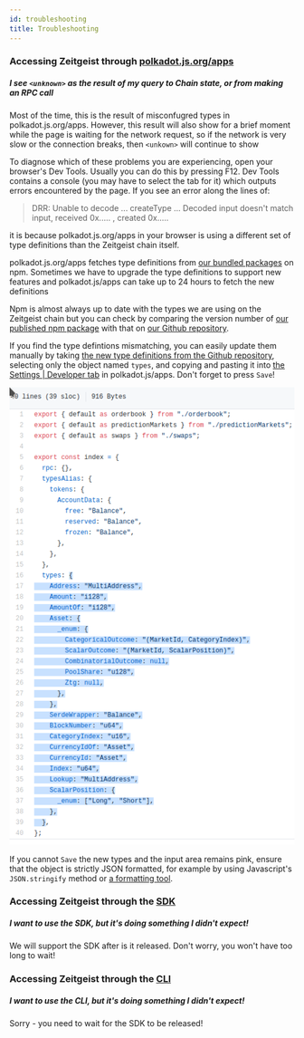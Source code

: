 ```yaml
---
id: troubleshooting
title: Troubleshooting
---
```


### Accessing Zeitgeist through [polkadot.js.org/apps](https://polkadot.js.org/apps/?rpc=wss%3A%2F%2Fbp-rpc.zeitgeist.pm)

##### I see `<unknown>` as the result of my query to Chain state, or from making an RPC call

Most of the time, this is the result of misconfugred types in polkadot.js.org/apps. However, this result will also show for a brief moment while the page is waiting for the network request, so if the network is very slow or the connection breaks, then `<unkown>` will continue to show

To diagnose which of these problems you are experiencing, open your browser's Dev Tools. Usually you can do this by pressing F12. Dev Tools contains a console (you may have to select the tab for it) which outputs errors encountered by the page. If you see an error along the lines of:

> DRR: Unable to decode ... createType ... Decoded input doesn't match input, received 0x..... , created 0x.....

it is because polkadot.js.org/apps in your browser is using a different set of type definitions than the Zeitgeist chain itself.

polkadot.js.org/apps fetches type definitions from [our bundled packages](https://www.npmjs.com/search?q=%40zeitgeistpm) on npm. Sometimes we have to upgrade the type definitions to support new features and polkadot.js/apps can take up to 24 hours to fetch the new definitions

Npm is almost always up to date with the types we are using on the Zeitgeist chain but you can check by comparing the version number of [our published npm package](https://www.npmjs.com/package/@zeitgeistpm/type-defs) with that on [our Github repository](https://github.com/zeitgeistpm/tools/blob/main/packages/type-defs/package.json).

If you find the type defintions mismatching, you can easily update them manually by taking [the new type definitions from the Github repository](https://github.com/zeitgeistpm/tools/blob/main/packages/type-defs/src/index.ts), selecting only the object named `types`, and copying and pasting it into [the Settings | Developer tab](https://polkadot.js.org/apps/?rpc=wss%3A%2F%2Fbp-rpc.zeitgeist.pm#/settings/developer) in polkadot.js/apps. Don't forget to press `Save`!

![selecting type definitions](./../../static/img/type-def_selection.png)

If you cannot `Save` the new types and the input area remains pink, ensure that the object is strictly JSON formatted, for example by using Javascript's `JSON.stringify` method or [a formatting tool](https://www.freeformatter.com/json-formatter.html).

### Accessing Zeitgeist through the [SDK](https://github.com/zeitgeistpm/tools)

##### I want to use the SDK, but it's doing something I didn't expect!

We will support the SDK after is it released. Don't worry, you won't have too long to wait!

### Accessing Zeitgeist through the [CLI](https://github.com/zeitgeistpm/tools)

##### I want to use the CLI, but it's doing something I didn't expect!

Sorry - you need to wait for the SDK to be released!
